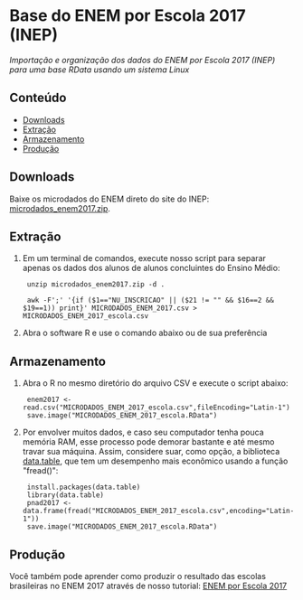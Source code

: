 Base do ENEM por Escola 2017 (INEP)
========

_Importação e organização dos dados do ENEM por Escola 2017 (INEP) para uma base RData usando um sistema Linux_

## Conteúdo

- [Downloads](#download)
- [Extração](#extração)
- [Armazenamento](#armazenamento)
- [Produção](#produção)

## Downloads

Baixe os microdados do ENEM direto do site do INEP: <a href="http://download.inep.gov.br/microdados/microdados_enem2017.zip" target="_blank">microdados_enem2017.zip</a>.

## Extração

1. Em um terminal de comandos, execute nosso script para separar apenas os dados dos alunos de alunos concluintes do Ensino Médio:

        unzip microdados_enem2017.zip -d .
        
        awk -F';' '{if ($1=="NU_INSCRICAO" || ($21 != "" && $16==2 && $19==1)) print}' MICRODADOS_ENEM_2017.csv > MICRODADOS_ENEM_2017_escola.csv
       
2. Abra o software R e use o comando abaixo ou de sua preferência

## Armazenamento

1. Abra o R no mesmo diretório do arquivo CSV e execute o script abaixo:

        enem2017 <- read.csv("MICRODADOS_ENEM_2017_escola.csv",fileEncoding="Latin-1")
        save.image("MICRODADOS_ENEM_2017_escola.RData")

2. Por envolver muitos dados, e caso seu computador tenha pouca memória RAM, esse processo pode demorar bastante e até mesmo travar sua máquina. Assim, considere suar, como opção, a biblioteca <a href="https://www.rdocumentation.org/packages/data.table/" target="_blank">data.table</a>, que tem um desempenho mais econômico usando a função "fread()":

        install.packages(data.table)
        library(data.table)
        pnad2017 <- data.frame(fread("MICRODADOS_ENEM_2017_escola.csv",encoding="Latin-1"))
        save.image("MICRODADOS_ENEM_2017_escola.RData")

## Produção

Você também pode aprender como produzir o resultado das escolas brasileiras no ENEM 2017 através de nosso tutorial: <a href="#">ENEM por Escola 2017</a>
